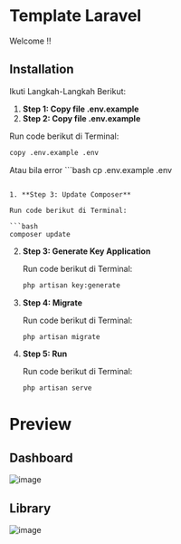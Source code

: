# Template Laravel

Welcome !!

## Installation

Ikuti Langkah-Langkah Berikut:

1. **Step 1: Copy file .env.example**
2.  **Step 2: Copy file .env.example**
   
   Run code berikut di Terminal:

   ```bash
   copy .env.example .env
   ```
   Atau bila error
    ```bash
   cp .env.example .env
   ```
     
1. **Step 3: Update Composer**
   
   Run code berikut di Terminal:

   ```bash
   composer update
   ```
   
2. **Step 3: Generate Key Application**
   
   Run code berikut di Terminal:

   ```bash
   php artisan key:generate
   ```
3. **Step 4: Migrate**
   
   Run code berikut di Terminal:

   ```bash
   php artisan migrate
   ```
4. **Step 5: Run**
   
   Run code berikut di Terminal:

   ```bash
   php artisan serve
   ```
# Preview
## **Dashboard**
![image](https://github.com/uzaannnnnn/Template-Laravel/assets/134914904/fd08ec67-bc79-4e41-8eda-8d78f0925b83)

## **Library**
![image](https://github.com/uzaannnnnn/Template-Laravel/assets/134914904/9a3477f0-293b-4276-89f5-fed426ac6cbe)




